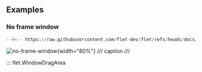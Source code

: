 ## Examples

### No frame window

```python
--8<-- https://raw.githubusercontent.com/flet-dev/flet/refs/heads/docs/sdk/python/examples/controls/window-drag-area/no-frame-window.py
```

![no-frame-window](https://raw.githubusercontent.com/flet-dev/flet/docs/sdk/python/examples/python/controls/window-drag-area/media/no-frame-window.gif){width="80%"}
/// caption
///

::: flet.WindowDragArea
